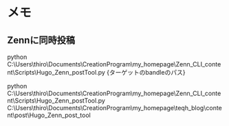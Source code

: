 # メモ
## Zennに同時投稿
python C:\Users\thiro\Documents\CreationProgram\my_homepage\Zenn_CLI_content\Scripts\Hugo_Zenn_postTool.py {ターゲットのbandleのパス}

python C:\Users\thiro\Documents\CreationProgram\my_homepage\Zenn_CLI_content\Scripts\Hugo_Zenn_postTool.py C:\Users\thiro\Documents\CreationProgram\my_homepage\teqh_blog\content\post\Hugo_Zenn_post_tool